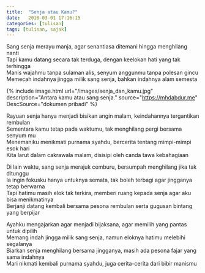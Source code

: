 ```yaml
---
title:  "Senja atau Kamu?"
date:   2018-03-01 17:16:15
categories: [tulisan]
tags: [tulisan, sajak]
---
```


Sang senja merayu manja, agar senantiasa ditemani hingga menghilang nanti<br />
Tapi kamu datang secara tak terduga, dengan keelokan hati yang tak terhingga<br />
Manis wajahmu tanpa sulaman alis, senyum anggunmu tanpa polesan gincu<br />
Memecah indahnya jingga milik sang senja, bahkan indahnya alam semesta<br />

{% include image.html url="/images/senja_dan_kamu.jpg" description="Antara kamu atau sang senja." source="https://mhdabdur.me" DescSource="dokumen pribadi" %}

Rayuan senja hanya menjadi bisikan angin malam, keindahannya tergantikan rembulan<br />
Sementara kamu tetap pada waktumu, tak menghilang pergi bersama senyum mu<br />
Menemaniku menikmati purnama syahdu, bercerita tentang mimpi-mimpi esok hari<br />
Kita larut dalam cakrawala malam, disisipi oleh canda tawa kebahagiaan<br />

Di lain waktu, sang senja merajuk cemburu, bersumpah menghilang jika tak ditunggu<br />
Ia ingin fokusku hanya untuknya semata, tak boleh terbagi agar jingganya tetap berwarna<br />
Tapi hatimu masih elok tak terkira, memberi ruang kepada senja agar aku bisa menikmatinya<br />
Berjanji datang kembali bersama pesona rembulan serta gugusan bintang yang berpijar<br />

Ayahku mengajarkan agar menjadi bijaksana, agar memilih yang pantas untuk dipilih<br />
Memang indah jingga milik sang senja, namun eloknya hatimu melebihi segalanya<br />
Biarkan senja menghilang bersama jingganya, masih ada pesona fajar yang sama indahnya<br />
Mari nikmati kembali purnama syahdu, juga cerita-cerita dari bibir manismu<br />